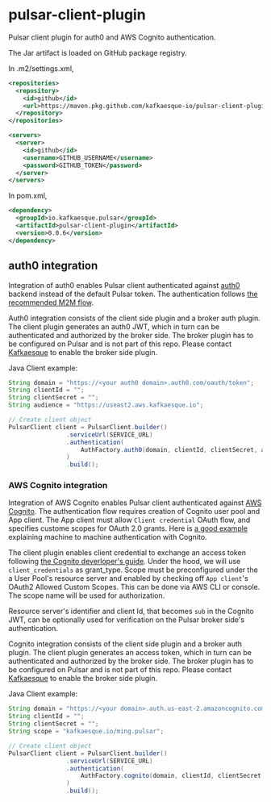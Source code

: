 # pulsar-client-plugin
Pulsar client plugin for auth0 and AWS Cognito authentication.

The Jar artifact is loaded on GitHub package registry.

In .m2/settings.xml,
``` .m2/settings.xml
<repositories>
  <repository>
    <id>github</id>
    <url>https://maven.pkg.github.com/kafkaesque-io/pulsar-client-plugin</url>
  </repository>
</repositories>

<servers>
  <server>
    <id>github</id>
    <username>GITHUB_USERNAME</username>
    <password>GITHUB_TOKEN</password>
  </server>
</servers>
```

In pom.xml,
```pom.xml
<dependency>
  <groupId>io.kafkaesque.pulsar</groupId>
  <artifactId>pulsar-client-plugin</artifactId>
  <version>0.0.6</version>
</dependency>

```

## auth0 integration
Integration of auth0 enables Pulsar client authenticated against [auth0](https://www.auth0.com) backend instead of the default Pulsar token. The authentication follows [the recommended M2M flow](https://auth0.com/blog/using-m2m-authorization/). 

Auth0 integration consists of the client side plugin and a broker auth plugin. The client plugin generates an auth0 JWT, which in turn can be authenticated and authorized by the broker side. The broker plugin has to be configured on Pulsar and is not part of this repo. Please contact [Kafkaesque](https://kafkaesque.io/contact/#) to enable the broker side plugin.

Java Client example:
``` example.java
String domain = "https://<your auth0 domain>.auth0.com/oauth/token";
String clientId = "";
String clientSecret = "";
String audience = "https://useast2.aws.kafkaesque.io";

// Create client object
PulsarClient client = PulsarClient.builder()
                .serviceUrl(SERVICE_URL)
                .authentication(
                    AuthFactory.auth0(domain, clientId, clientSecret, audience)
                )
                .build();
```

### AWS Cognito integration
Integration of AWS Cognito enables Pulsar client authenticated against [AWS Cognito](https://aws.amazon.com/cognito/). The authentication flow requires creation of Cognito user pool and App client. The App client must allow `Client credential` OAuth flow, and specifies custome scopes for OAuth 2.0 grants. Here is [a good example](https://lobster1234.github.io/2018/05/31/server-to-server-auth-with-amazon-cognito/) explaining machine to machine authentication with Cognito.

The client plugin enables client credential to exchange an access token following [the Cognito deverloper's guide](https://docs.aws.amazon.com/cognito/latest/developerguide/token-endpoint.html). Under the hood, we will use `client_credentials` as grant_type. Scope must be preconfigured under the a User Pool's resource server and enabled by checking off `App client`'s OAuth2 Allowed Custom Scopes. This can be done via AWS CLI or console. The scope name will be used for authorization.

Resource server's identifier and client Id, that becomes `sub` in the Cognito JWT, can be optionally used for verification on the Pulsar broker side's authentication.

Cognito integration consists of the client side plugin and a broker auth plugin. The client plugin generates an access token, which in turn can be authenticated and authorized by the broker side. The broker plugin has to be configured on Pulsar and is not part of this repo. Please contact [Kafkaesque](https://kafkaesque.io/contact/#) to enable the broker side plugin.

Java Client example:
``` example.java
String domain = "https://<your domain>.auth.us-east-2.amazoncognito.com/oauth2/token";
String clientId = "";
String clientSecret = "";
String scope = "kafkaesque.io/ming.pulsar";

// Create client object
PulsarClient client = PulsarClient.builder()
                .serviceUrl(SERVICE_URL)
                .authentication(
                    AuthFactory.cognito(domain, clientId, clientSecret, scope)
                )
                .build();
```
